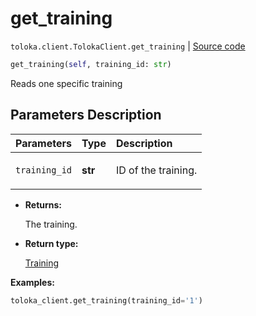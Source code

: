 # get_training
`toloka.client.TolokaClient.get_training` | [Source code](https://github.com/Toloka/toloka-kit/blob/v0.1.26/src/client/__init__.py#L40)

```python
get_training(self, training_id: str)
```

Reads one specific training

## Parameters Description

| Parameters | Type | Description |
| :----------| :----| :-----------|
`training_id`|**str**|<p>ID of the training.</p>

* **Returns:**

  The training.

* **Return type:**

  [Training](toloka.client.training.Training.md)

**Examples:**

```python
toloka_client.get_training(training_id='1')
```
